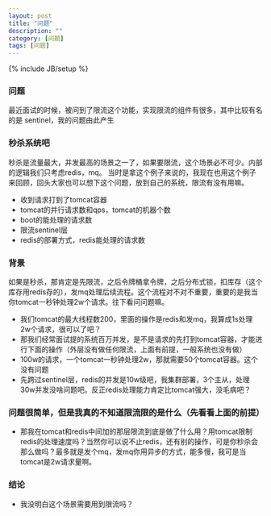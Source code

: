 ```yaml
---
layout: post
title: "问题"
description: ""
category: [问题]
tags: [问题]
---
```

{% include JB/setup %}

### 问题
最近面试的时候，被问到了限流这个功能，实现限流的组件有很多，其中比较有名的是 sentinel，我的问题由此产生

### 秒杀系统吧
秒杀是流量最大，并发最高的场景之一了，如果要限流，这个场景必不可少。内部的逻辑我们只考虑redis，mq。
当时是拿这个例子来说的，我现在也用这个例子来回顾，回头大家也可以想下这个问题，放到自己的系统，限流有没有用嘛。

* 收到请求打到了tomcat容器
* tomcat的并行请求数和qps，tomcat的机器个数
* boot的能处理的请求数
* 限流sentinel层
* redis的部署方式，redis能处理的请求数

### 背景
如果是秒杀，那肯定是先限流，之后令牌桶拿令牌，之后分布式锁，扣库存（这个库存用redis存的），发mq处理后续流程。这个流程对不对不重要，重要的是我当你tomcat一秒钟处理2w个请求。往下看问问题嘛。

* 我们tomcat的最大线程数200，里面的操作是redis和发mq，我算成1s处理2w个请求，很可以了吧？
* 那我们经常面试提的系统百万并发，是不是请求的先打到tomcat容器，才能进行下面的操作（外层没有做任何限流，上面有前提，一般系统也没有做）
* 100w的请求，一个tomcat一秒钟处理2w，那就需要50个tomcat容器。这个没有问题
* 先跨过sentinel层，redis的并发是10w级吧，我集群部署，3个主从，处理30w并发没啥问题吧。反正redis处理能力肯定比tomcat强大，没毛病吧？

### 问题很简单，但是我真的不知道限流限的是什么（先看看上面的前提）
* 那我在tomcat和redis中间加的那层限流到底是做了什么用？用tomcat限制redis的处理速度吗？当然你可以说不止redis，还有别的操作，可是你秒杀会那么做吗？最多就是发个mq，发mq你用异步的方式，能多慢，我可是当tomcat是2w请求量啊。

### 结论
* 我没明白这个场景需要用到限流吗？
